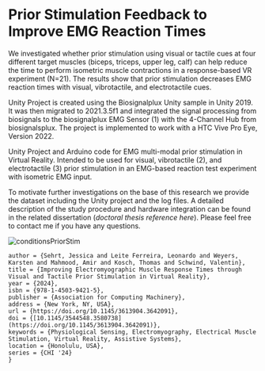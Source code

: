 # Prior Stimulation Feedback to Improve EMG Reaction Times

We investigated whether prior stimulation using visual or tactile cues at four different target muscles (biceps, triceps, upper leg, calf) can help reduce the time to perform isometric muscle contractions in a response-based VR experiment (N=21). 
The results show that prior stimulation decreases EMG reaction times with visual, vibrotactile, and electrotactile cues. 

Unity Project is created using the Biosignalplux Unity sample in Unity 2019.
It was then migrated to 2021.3.5f1 and integrated the signal processing from biosignals to the biosignalplux EMG Sensor (1) with the 4-Channel Hub from biosignalsplux.
The project is implemented to work with a HTC Vive Pro Eye, Version 2022.

Unity Project and Arduino code for EMG multi-modal prior stimulation in Virtual Reality. 
Intended to be used for visual, vibrotactile (2), and electrotactile (3) prior stimulation in an EMG-based reaction test experiment with isometric EMG input.

To motivate further investigations on the base of this research we provide the dataset including the Unity project and the log files. A detailed description of the study procedure and hardware integration can be found in the related dissertation (*doctoral thesis reference here*). Please feel free to contact me if you have any questions.

![conditionsPriorStim](https://github.com/user-attachments/assets/7e59d7f4-d2c0-483f-801f-84df284f256a)

```@inproceedings{SehrtCHI2024,
author = {Sehrt, Jessica and Leite Ferreira, Leonardo and Weyers, Karsten and Mahmood, Amir and Kosch, Thomas and Schwind, Valentin},
title = {Improving Electromyographic Muscle Response Times through Visual and Tactile Prior Stimulation in Virtual Reality},
year = {2024},
isbn = {978-1-4503-9421-5},
publisher = {Association for Computing Machinery},
address = {New York, NY, USA},
url = {https://doi.org/10.1145/3613904.3642091},
doi = {[10.1145/3544548.3580738](https://doi.org/10.1145/3613904.3642091)},
keywords = {Physiological Sensing, Electromyography, Electrical Muscle Stimulation, Virtual Reality, Assistive Systems},
location = {Honolulu, USA},
series = {CHI '24}
}
